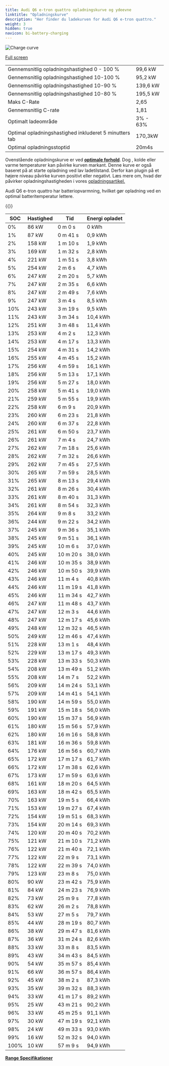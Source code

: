 ```yaml
---
title: Audi Q6 e-tron quattro opladningskurve og ydeevne
linktitle: "Opladningskurve"
description: "Her finder du ladekurven for Audi Q6 e-tron quattro."
weight: 3
hidden: true
navicon: bi-battery-charging
---
```

<!-- markdownlint-disable MD033 -->
<img src="/images/models/audi/q6_e-tron/q6_e-tron_quattro/chargingcurve.svg" alt="Charge curve" class="img-fluid">

[Full screen](/images/models/audi/q6_e-tron/q6_e-tron_quattro/chargingcurve.svg)


<table class="table table-striped border">
<tbody>
<tr>
<td>Gennemsnitlig opladningshastighed 0 - 100 %</td><td>99,6 kW</td>
</tr>
<tr>
<td>Gennemsnitlig opladningshastighed 10-100 %</td><td>95,2 kW</td>
</tr>
<tr>
<td>Gennemsnitlig opladningshastighed 10-90 %</td><td>139,6 kW</td>
</tr>
<tr>
<td>Gennemsnitlig opladningshastighed 10-80 %</td><td>195,5 kW</td>
</tr>
<tr>
<td>Maks C-Rate</td><td>2,65</td>
</tr>
<tr>
<td>Gennemsnitlig C-rate</td><td>1,81</td>
</tr>
<tr>
<td>Optimalt ladeområde</td><td>3% - 63%</td>
</tr>
<tr>
<td>Optimal opladningshastighed inkluderet 5 minutters tab</td><td>170,3kW</td>
</tr>
<tr>
<td>Optimal opladningsstoptid</td><td>20m4s</td>
</tr>
</tbody>
</table>


Ovenstående opladningskurve er ved **[optimale forhold](../../../../../technology/battery/charging/#temperatur)**. Dog , kolde eller varme temperaturer kan påvirke kurven markant. Denne kurve er også baseret på at starte opladning ved lav ladetilstand. Derfor kan plugin på et højere niveau påvirke kurven positivt eller negativt. Læs mere om, hvad der påvirker opladningshastigheden i vores [opladningsartikel.](../../../../../technology/battery/charging/)


Audi Q6 e-tron quattro har batteriopvarmning, hvilket gør opladning ved en optimal batteritemperatur lettere.


{{<evkxdisplayaddarticle />}}
<table class="table table-striped border">
<thead>
<tr><th>SOC</th><th>Hastighed</th><th>Tid</th><th>Energi opladet</th></tr>
</thead>
<tbody>
<tr>
<td>0%</td><td>86 kW</td><td> 0 m 0 s </td><td>0 kWh </td>
</tr>
<tr>
<td>1%</td><td>87 kW</td><td> 0 m 41 s </td><td>0,9 kWh </td>
</tr>
<tr>
<td>2%</td><td>158 kW</td><td> 1 m 10 s </td><td>1,9 kWh </td>
</tr>
<tr>
<td>3%</td><td>169 kW</td><td> 1 m 32 s </td><td>2,8 kWh </td>
</tr>
<tr>
<td>4%</td><td>221 kW</td><td> 1 m 51 s </td><td>3,8 kWh </td>
</tr>
<tr>
<td>5%</td><td>254 kW</td><td> 2 m 6 s </td><td>4,7 kWh </td>
</tr>
<tr>
<td>6%</td><td>247 kW</td><td> 2 m 20 s </td><td>5,7 kWh </td>
</tr>
<tr>
<td>7%</td><td>247 kW</td><td> 2 m 35 s </td><td>6,6 kWh </td>
</tr>
<tr>
<td>8%</td><td>247 kW</td><td> 2 m 49 s </td><td>7,6 kWh </td>
</tr>
<tr>
<td>9%</td><td>247 kW</td><td> 3 m 4 s </td><td>8,5 kWh </td>
</tr>
<tr>
<td>10%</td><td>243 kW</td><td> 3 m 19 s </td><td>9,5 kWh </td>
</tr>
<tr>
<td>11%</td><td>243 kW</td><td> 3 m 34 s </td><td>10,4 kWh </td>
</tr>
<tr>
<td>12%</td><td>251 kW</td><td> 3 m 48 s </td><td>11,4 kWh </td>
</tr>
<tr>
<td>13%</td><td>253 kW</td><td> 4 m 2 s </td><td>12,3 kWh </td>
</tr>
<tr>
<td>14%</td><td>253 kW</td><td> 4 m 17 s </td><td>13,3 kWh </td>
</tr>
<tr>
<td>15%</td><td>254 kW</td><td> 4 m 31 s </td><td>14,2 kWh </td>
</tr>
<tr>
<td>16%</td><td>255 kW</td><td> 4 m 45 s </td><td>15,2 kWh </td>
</tr>
<tr>
<td>17%</td><td>256 kW</td><td> 4 m 59 s </td><td>16,1 kWh </td>
</tr>
<tr>
<td>18%</td><td>256 kW</td><td> 5 m 13 s </td><td>17,1 kWh </td>
</tr>
<tr>
<td>19%</td><td>256 kW</td><td> 5 m 27 s </td><td>18,0 kWh </td>
</tr>
<tr>
<td>20%</td><td>258 kW</td><td> 5 m 41 s </td><td>19,0 kWh </td>
</tr>
<tr>
<td>21%</td><td>259 kW</td><td> 5 m 55 s </td><td>19,9 kWh </td>
</tr>
<tr>
<td>22%</td><td>258 kW</td><td> 6 m 9 s </td><td>20,9 kWh </td>
</tr>
<tr>
<td>23%</td><td>260 kW</td><td> 6 m 23 s </td><td>21,8 kWh </td>
</tr>
<tr>
<td>24%</td><td>260 kW</td><td> 6 m 37 s </td><td>22,8 kWh </td>
</tr>
<tr>
<td>25%</td><td>261 kW</td><td> 6 m 50 s </td><td>23,7 kWh </td>
</tr>
<tr>
<td>26%</td><td>261 kW</td><td> 7 m 4 s </td><td>24,7 kWh </td>
</tr>
<tr>
<td>27%</td><td>262 kW</td><td> 7 m 18 s </td><td>25,6 kWh </td>
</tr>
<tr>
<td>28%</td><td>262 kW</td><td> 7 m 32 s </td><td>26,6 kWh </td>
</tr>
<tr>
<td>29%</td><td>262 kW</td><td> 7 m 45 s </td><td>27,5 kWh </td>
</tr>
<tr>
<td>30%</td><td>265 kW</td><td> 7 m 59 s </td><td>28,5 kWh </td>
</tr>
<tr>
<td>31%</td><td>265 kW</td><td> 8 m 13 s </td><td>29,4 kWh </td>
</tr>
<tr>
<td>32%</td><td>261 kW</td><td> 8 m 26 s </td><td>30,4 kWh </td>
</tr>
<tr>
<td>33%</td><td>261 kW</td><td> 8 m 40 s </td><td>31,3 kWh </td>
</tr>
<tr>
<td>34%</td><td>261 kW</td><td> 8 m 54 s </td><td>32,3 kWh </td>
</tr>
<tr>
<td>35%</td><td>264 kW</td><td> 9 m 8 s </td><td>33,2 kWh </td>
</tr>
<tr>
<td>36%</td><td>244 kW</td><td> 9 m 22 s </td><td>34,2 kWh </td>
</tr>
<tr>
<td>37%</td><td>245 kW</td><td> 9 m 36 s </td><td>35,1 kWh </td>
</tr>
<tr>
<td>38%</td><td>245 kW</td><td> 9 m 51 s </td><td>36,1 kWh </td>
</tr>
<tr>
<td>39%</td><td>245 kW</td><td> 10 m 6 s </td><td>37,0 kWh </td>
</tr>
<tr>
<td>40%</td><td>245 kW</td><td> 10 m 20 s </td><td>38,0 kWh </td>
</tr>
<tr>
<td>41%</td><td>246 kW</td><td> 10 m 35 s </td><td>38,9 kWh </td>
</tr>
<tr>
<td>42%</td><td>246 kW</td><td> 10 m 50 s </td><td>39,9 kWh </td>
</tr>
<tr>
<td>43%</td><td>246 kW</td><td> 11 m 4 s </td><td>40,8 kWh </td>
</tr>
<tr>
<td>44%</td><td>246 kW</td><td> 11 m 19 s </td><td>41,8 kWh </td>
</tr>
<tr>
<td>45%</td><td>246 kW</td><td> 11 m 34 s </td><td>42,7 kWh </td>
</tr>
<tr>
<td>46%</td><td>247 kW</td><td> 11 m 48 s </td><td>43,7 kWh </td>
</tr>
<tr>
<td>47%</td><td>247 kW</td><td> 12 m 3 s </td><td>44,6 kWh </td>
</tr>
<tr>
<td>48%</td><td>247 kW</td><td> 12 m 17 s </td><td>45,6 kWh </td>
</tr>
<tr>
<td>49%</td><td>248 kW</td><td> 12 m 32 s </td><td>46,5 kWh </td>
</tr>
<tr>
<td>50%</td><td>249 kW</td><td> 12 m 46 s </td><td>47,4 kWh </td>
</tr>
<tr>
<td>51%</td><td>228 kW</td><td> 13 m 1 s </td><td>48,4 kWh </td>
</tr>
<tr>
<td>52%</td><td>229 kW</td><td> 13 m 17 s </td><td>49,3 kWh </td>
</tr>
<tr>
<td>53%</td><td>228 kW</td><td> 13 m 33 s </td><td>50,3 kWh </td>
</tr>
<tr>
<td>54%</td><td>208 kW</td><td> 13 m 49 s </td><td>51,2 kWh </td>
</tr>
<tr>
<td>55%</td><td>208 kW</td><td> 14 m 7 s </td><td>52,2 kWh </td>
</tr>
<tr>
<td>56%</td><td>209 kW</td><td> 14 m 24 s </td><td>53,1 kWh </td>
</tr>
<tr>
<td>57%</td><td>209 kW</td><td> 14 m 41 s </td><td>54,1 kWh </td>
</tr>
<tr>
<td>58%</td><td>190 kW</td><td> 14 m 59 s </td><td>55,0 kWh </td>
</tr>
<tr>
<td>59%</td><td>191 kW</td><td> 15 m 18 s </td><td>56,0 kWh </td>
</tr>
<tr>
<td>60%</td><td>190 kW</td><td> 15 m 37 s </td><td>56,9 kWh </td>
</tr>
<tr>
<td>61%</td><td>180 kW</td><td> 15 m 56 s </td><td>57,9 kWh </td>
</tr>
<tr>
<td>62%</td><td>180 kW</td><td> 16 m 16 s </td><td>58,8 kWh </td>
</tr>
<tr>
<td>63%</td><td>181 kW</td><td> 16 m 36 s </td><td>59,8 kWh </td>
</tr>
<tr>
<td>64%</td><td>176 kW</td><td> 16 m 56 s </td><td>60,7 kWh </td>
</tr>
<tr>
<td>65%</td><td>172 kW</td><td> 17 m 17 s </td><td>61,7 kWh </td>
</tr>
<tr>
<td>66%</td><td>172 kW</td><td> 17 m 38 s </td><td>62,6 kWh </td>
</tr>
<tr>
<td>67%</td><td>173 kW</td><td> 17 m 59 s </td><td>63,6 kWh </td>
</tr>
<tr>
<td>68%</td><td>161 kW</td><td> 18 m 20 s </td><td>64,5 kWh </td>
</tr>
<tr>
<td>69%</td><td>163 kW</td><td> 18 m 42 s </td><td>65,5 kWh </td>
</tr>
<tr>
<td>70%</td><td>163 kW</td><td> 19 m 5 s </td><td>66,4 kWh </td>
</tr>
<tr>
<td>71%</td><td>153 kW</td><td> 19 m 27 s </td><td>67,4 kWh </td>
</tr>
<tr>
<td>72%</td><td>154 kW</td><td> 19 m 51 s </td><td>68,3 kWh </td>
</tr>
<tr>
<td>73%</td><td>154 kW</td><td> 20 m 14 s </td><td>69,3 kWh </td>
</tr>
<tr>
<td>74%</td><td>120 kW</td><td> 20 m 40 s </td><td>70,2 kWh </td>
</tr>
<tr>
<td>75%</td><td>121 kW</td><td> 21 m 10 s </td><td>71,2 kWh </td>
</tr>
<tr>
<td>76%</td><td>122 kW</td><td> 21 m 40 s </td><td>72,1 kWh </td>
</tr>
<tr>
<td>77%</td><td>122 kW</td><td> 22 m 9 s </td><td>73,1 kWh </td>
</tr>
<tr>
<td>78%</td><td>122 kW</td><td> 22 m 39 s </td><td>74,0 kWh </td>
</tr>
<tr>
<td>79%</td><td>123 kW</td><td> 23 m 8 s </td><td>75,0 kWh </td>
</tr>
<tr>
<td>80%</td><td>90 kW</td><td> 23 m 42 s </td><td>75,9 kWh </td>
</tr>
<tr>
<td>81%</td><td>84 kW</td><td> 24 m 23 s </td><td>76,9 kWh </td>
</tr>
<tr>
<td>82%</td><td>73 kW</td><td> 25 m 9 s </td><td>77,8 kWh </td>
</tr>
<tr>
<td>83%</td><td>62 kW</td><td> 26 m 2 s </td><td>78,8 kWh </td>
</tr>
<tr>
<td>84%</td><td>53 kW</td><td> 27 m 5 s </td><td>79,7 kWh </td>
</tr>
<tr>
<td>85%</td><td>44 kW</td><td> 28 m 19 s </td><td>80,7 kWh </td>
</tr>
<tr>
<td>86%</td><td>38 kW</td><td> 29 m 47 s </td><td>81,6 kWh </td>
</tr>
<tr>
<td>87%</td><td>36 kW</td><td> 31 m 24 s </td><td>82,6 kWh </td>
</tr>
<tr>
<td>88%</td><td>33 kW</td><td> 33 m 8 s </td><td>83,5 kWh </td>
</tr>
<tr>
<td>89%</td><td>43 kW</td><td> 34 m 43 s </td><td>84,5 kWh </td>
</tr>
<tr>
<td>90%</td><td>54 kW</td><td> 35 m 57 s </td><td>85,4 kWh </td>
</tr>
<tr>
<td>91%</td><td>66 kW</td><td> 36 m 57 s </td><td>86,4 kWh </td>
</tr>
<tr>
<td>92%</td><td>45 kW</td><td> 38 m 2 s </td><td>87,3 kWh </td>
</tr>
<tr>
<td>93%</td><td>35 kW</td><td> 39 m 32 s </td><td>88,3 kWh </td>
</tr>
<tr>
<td>94%</td><td>33 kW</td><td> 41 m 17 s </td><td>89,2 kWh </td>
</tr>
<tr>
<td>95%</td><td>25 kW</td><td> 43 m 21 s </td><td>90,2 kWh </td>
</tr>
<tr>
<td>96%</td><td>33 kW</td><td> 45 m 25 s </td><td>91,1 kWh </td>
</tr>
<tr>
<td>97%</td><td>30 kW</td><td> 47 m 19 s </td><td>92,1 kWh </td>
</tr>
<tr>
<td>98%</td><td>24 kW</td><td> 49 m 33 s </td><td>93,0 kWh </td>
</tr>
<tr>
<td>99%</td><td>16 kW</td><td> 52 m 32 s </td><td>94,0 kWh </td>
</tr>
<tr>
<td>100%</td><td>10 kW</td><td> 57 m 9 s </td><td>94,9 kWh </td>
</tr>
</tbody>
</table>

<div class="mt-3 mb-3">
<a href="../rangeandconsumption/" class="text-decoration-none text-black">
<strong><i class="bi-arrow-left"></i> Range </strong>
</a>
<a href="../specifications/" class="text-decoration-none text-black float-end">
<strong>Specifikationer <i class="bi-arrow-right"></i></strong>
</a>
</div>
